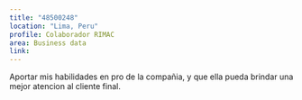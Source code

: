 ```yaml
---
title: "48500248"
location: "Lima, Peru"
profile: Colaborador RIMAC
area: Business data
link: 
---
```


Aportar mis habilidades en pro de la compañia, y que ella pueda brindar una mejor atencion al cliente final.